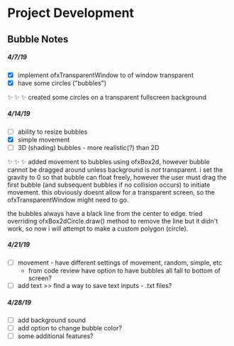 # Project Development
## Bubble Notes


##### 4/7/19
- [x] implement ofxTransparentWindow to of window transparent
- [x] have some circles ("bubbles")

:sparkles: :sparkles: :sparkles: 
created some circles on a transparent fullscreen background

##### 4/14/19
- [ ] ability to resize bubbles
- [x] simple movement 
- [ ] 3D (shading) bubbles - more realistic(?) than 2D

:sparkles: :sparkles: :sparkles: 
added movement to bubbles using ofxBox2d, however bubble cannot be dragged around unless background is _not_ transparent. i set the gravity to 0 so that bubble can float freely, however the user must drag the first bubble (and subsequent bubbles if no collision occurs) to initiate movement. this obviously doesnt allow for a transparent screen, so the ofxTransparentWindow might need to go. 

the bubbles always have a black line from the center to edge. tried overriding ofxBox2dCircle.draw() method to remove the line but it didn't work, so now i will attempt to make a custom polygon (circle).

##### 4/21/19
- [ ] movement - have different settings of movement, random, simple, etc
    * from code review have option to have bubbles all fall to bottom of screen?
- [ ] add text >> find a way to save text inputs - .txt files?

##### 4/28/19
- [ ] add background sound
- [ ] add option to change bubble color?
- [ ] some additional features?
